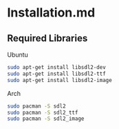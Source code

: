 # Installation.md

## Required Libraries

Ubuntu

```bash
sudo apt-get install libsdl2-dev
sudo apt-get install libsdl2-ttf
sudo apt-get install libsdl2-image
```

Arch

```bash
sudo pacman -S sdl2
sudo pacman -S sdl2_ttf
sudo pacman -S sdl2_image
```
